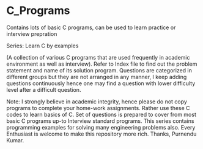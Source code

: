 # C_Programs
Contains lots of basic C programs, can be used to learn practice or interview prepration

Series: Learn C by examples 

(A collection of various C programs that are used frequently in academic environment as well as interview). Refer to Index file to find out the problem statement and name of its solution program. Questions are categorized in different groups but they are not arranged in any manner, I keep adding questions continuously hence one may find a question with lower difficulty level after a difficult question.

Note: I strongly believe in academic integrity, hence please do not copy programs to complete your home-work assignments. Rather use these C codes to learn basics of C. Set of questions is prepared to cover from most basic C programs up-to Interview standard programs. This series contains programming examples for solving many engineering problems also. Every Enthusiast is welcome to make this repository more rich.
Thanks, Purnendu Kumar.
